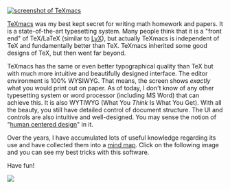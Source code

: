  [<div class="image2-inset"><picture><source type="image/webp" srcset="https://substackcdn.com/image/fetch/w_424,c_limit,f_webp,q_auto:good,fl_progressive:steep/https%3A%2F%2Fbucketeer-e05bbc84-baa3-437e-9518-adb32be77984.s3.amazonaws.com%2Fpublic%2Fimages%2Ff2f361a9-53fe-474c-8901-484b33a1a099_799x685.png 424w, https://substackcdn.com/image/fetch/w_848,c_limit,f_webp,q_auto:good,fl_progressive:steep/https%3A%2F%2Fbucketeer-e05bbc84-baa3-437e-9518-adb32be77984.s3.amazonaws.com%2Fpublic%2Fimages%2Ff2f361a9-53fe-474c-8901-484b33a1a099_799x685.png 848w, https://substackcdn.com/image/fetch/w_1272,c_limit,f_webp,q_auto:good,fl_progressive:steep/https%3A%2F%2Fbucketeer-e05bbc84-baa3-437e-9518-adb32be77984.s3.amazonaws.com%2Fpublic%2Fimages%2Ff2f361a9-53fe-474c-8901-484b33a1a099_799x685.png 1272w, https://substackcdn.com/image/fetch/w_1456,c_limit,f_webp,q_auto:good,fl_progressive:steep/https%3A%2F%2Fbucketeer-e05bbc84-baa3-437e-9518-adb32be77984.s3.amazonaws.com%2Fpublic%2Fimages%2Ff2f361a9-53fe-474c-8901-484b33a1a099_799x685.png 1456w" sizes="100vw">![](https://substackcdn.com/image/fetch/w_1456,c_limit,f_auto,q_auto:good,fl_progressive:steep/https%3A%2F%2Fbucketeer-e05bbc84-baa3-437e-9518-adb32be77984.s3.amazonaws.com%2Fpublic%2Fimages%2Ff2f361a9-53fe-474c-8901-484b33a1a099_799x685.png "screenshot of TeXmacs")</picture></div>](https://substackcdn.com/image/fetch/f_auto,q_auto:good,fl_progressive:steep/https%3A%2F%2Fbucketeer-e05bbc84-baa3-437e-9518-adb32be77984.s3.amazonaws.com%2Fpublic%2Fimages%2Ff2f361a9-53fe-474c-8901-484b33a1a099_799x685.png) 

[TeXmacs](http://texmacs.org)<span> was my best kept secret for writing math homework and papers. It is a state-of-the-art typesetting system. Many people think that it is a "front end" of TeX/LaTeX (similar to </span>[LyX](http://www.lyx.org/)<span>), but actually TeXmacs is independent of TeX and fundamentally better than TeX. TeXmacs inherited some good designs of TeX, but then went far beyond.</span>

<span>TeXmacs has the same or even better typographical quality than TeX but with much more intuitive and beautifully designed interface. The editor environment is 100% WYSIWYG. That means, the screen shows</span> _exactly_ <span>what you would print out on paper. As of today, I don't know of any other typesetting system or word processor (including MS Word) that can achieve this. It is also WYTIWYG (What You</span> _Think_ <span>Is What You Get). With all the beauty, you still have detailed control of document structure. The UI and controls are also intuitive and well-designed. You may sense the notion of "</span>[human centered design](http://www.amazon.com/Design-Everyday-Things-Revised-Expanded-ebook/dp/B00E257T6C)<span>" in it.</span>

<span>Over the years, I have accumulated lots of useful knowledge regarding its use and have collected them into a</span> [mind map](http://www.mindomo.com/view?m=b207992c90c046bdbe4053cbdf88b5d5)<span>. Click on the following image and you can see my best tricks with this software.</span>

Have fun!

 [<div class="image2-inset"><picture><source type="image/webp" srcset="https://substackcdn.com/image/fetch/w_424,c_limit,f_webp,q_auto:good,fl_progressive:steep/https%3A%2F%2Fbucketeer-e05bbc84-baa3-437e-9518-adb32be77984.s3.amazonaws.com%2Fpublic%2Fimages%2F6097c1ff-5bf4-4b89-8f9e-01c3d6133ff6_635x423.png 424w, https://substackcdn.com/image/fetch/w_848,c_limit,f_webp,q_auto:good,fl_progressive:steep/https%3A%2F%2Fbucketeer-e05bbc84-baa3-437e-9518-adb32be77984.s3.amazonaws.com%2Fpublic%2Fimages%2F6097c1ff-5bf4-4b89-8f9e-01c3d6133ff6_635x423.png 848w, https://substackcdn.com/image/fetch/w_1272,c_limit,f_webp,q_auto:good,fl_progressive:steep/https%3A%2F%2Fbucketeer-e05bbc84-baa3-437e-9518-adb32be77984.s3.amazonaws.com%2Fpublic%2Fimages%2F6097c1ff-5bf4-4b89-8f9e-01c3d6133ff6_635x423.png 1272w, https://substackcdn.com/image/fetch/w_1456,c_limit,f_webp,q_auto:good,fl_progressive:steep/https%3A%2F%2Fbucketeer-e05bbc84-baa3-437e-9518-adb32be77984.s3.amazonaws.com%2Fpublic%2Fimages%2F6097c1ff-5bf4-4b89-8f9e-01c3d6133ff6_635x423.png 1456w" sizes="100vw">![](https://substackcdn.com/image/fetch/w_1456,c_limit,f_auto,q_auto:good,fl_progressive:steep/https%3A%2F%2Fbucketeer-e05bbc84-baa3-437e-9518-adb32be77984.s3.amazonaws.com%2Fpublic%2Fimages%2F6097c1ff-5bf4-4b89-8f9e-01c3d6133ff6_635x423.png)</picture></div>](https://substackcdn.com/image/fetch/f_auto,q_auto:good,fl_progressive:steep/https%3A%2F%2Fbucketeer-e05bbc84-baa3-437e-9518-adb32be77984.s3.amazonaws.com%2Fpublic%2Fimages%2F6097c1ff-5bf4-4b89-8f9e-01c3d6133ff6_635x423.png)
